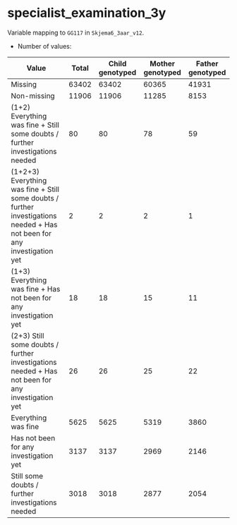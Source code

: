 # specialist_examination_3y
Variable mapping to `GG117` in `Skjema6_3aar_v12`.
- Number of values:

| Value | Total | Child genotyped | Mother genotyped | Father genotyped |
| ----- | ----- | --------------- | ---------------- | ---------------- |
| Missing | 63402 | 63402 | 60365 | 41931 |
| Non-missing | 11906 | 11906 | 11285 | 8153 |
| (1+2) Everything was fine + Still some doubts / further investigations needed | 80 | 80 | 78 |59 |
| (1+2+3) Everything was fine + Still some doubts / further investigations needed + Has not been for any investigation yet | 2 | 2 | 2 |1 |
| (1+3) Everything was fine + Has not been for any investigation yet | 18 | 18 | 15 |11 |
| (2+3) Still some doubts / further investigations needed + Has not been for any investigation yet | 26 | 26 | 25 |22 |
| Everything was fine | 5625 | 5625 | 5319 |3860 |
| Has not been for any investigation yet | 3137 | 3137 | 2969 |2146 |
| Still some doubts / further investigations needed | 3018 | 3018 | 2877 |2054 |



